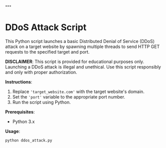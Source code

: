 """
# DDoS Attack Script

This Python script launches a basic Distributed Denial of Service (DDoS) attack on a target website by spawning multiple threads to send HTTP GET requests to the specified target and port.

**DISCLAIMER**: This script is provided for educational purposes only. Launching a DDoS attack is illegal and unethical. Use this script responsibly and only with proper authorization.

**Instructions**:
1. Replace `'target_website.com'` with the target website's domain.
2. Set the `'port'` variable to the appropriate port number.
3. Run the script using Python.

**Prerequisites**:
- Python 3.x

**Usage**:
```bash
python ddos_attack.py

